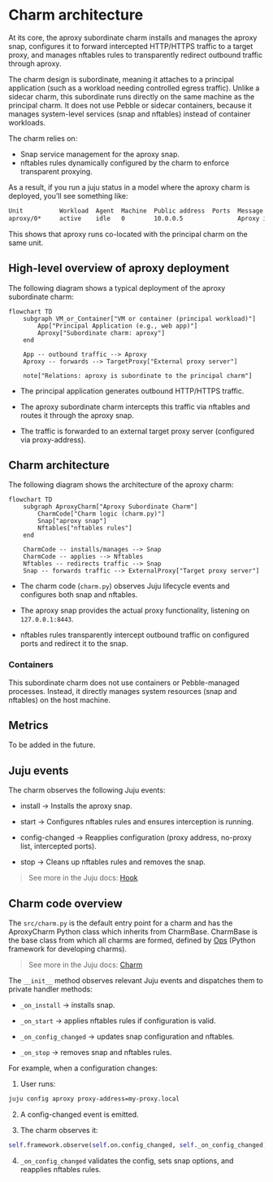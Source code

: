 # Charm architecture

At its core, the aproxy subordinate charm installs and manages the aproxy snap, configures it to forward intercepted HTTP/HTTPS traffic to a target proxy, and manages nftables rules to transparently redirect outbound traffic through aproxy.

The charm design is subordinate, meaning it attaches to a principal application (such as a workload needing controlled egress traffic). Unlike a sidecar charm, this subordinate runs directly on the same machine as the principal charm. It does not use Pebble or sidecar containers, because it manages system-level services (snap and nftables) instead of container workloads.

The charm relies on:

- Snap service management for the aproxy snap.
- nftables rules dynamically configured by the charm to enforce transparent proxying.

As a result, if you run a juju status in a model where the aproxy charm is deployed, you’ll see something like:

```bash
Unit          Workload  Agent  Machine  Public address  Ports  Message
aproxy/0*     active    idle   0        10.0.0.5               Aproxy interception service started.
```

This shows that aproxy runs co-located with the principal charm on the same unit.

## High-level overview of aproxy deployment

The following diagram shows a typical deployment of the aproxy subordinate charm:

```mermaid
flowchart TD
    subgraph VM_or_Container["VM or container (principal workload)"]
        App["Principal Application (e.g., web app)"]
        Aproxy["Subordinate charm: aproxy"]
    end

    App -- outbound traffic --> Aproxy
    Aproxy -- forwards --> TargetProxy["External proxy server"]

    note["Relations: aproxy is subordinate to the principal charm"]
```

- The principal application generates outbound HTTP/HTTPS traffic.

- The aproxy subordinate charm intercepts this traffic via nftables and routes it through the aproxy snap.

- The traffic is forwarded to an external target proxy server (configured via proxy-address).

## Charm architecture

The following diagram shows the architecture of the aproxy charm:

```mermaid
flowchart TD
    subgraph AproxyCharm["Aproxy Subordinate Charm"]
        CharmCode["Charm logic (charm.py)"]
        Snap["aproxy snap"]
        Nftables["nftables rules"]
    end

    CharmCode -- installs/manages --> Snap
    CharmCode -- applies --> Nftables
    Nftables -- redirects traffic --> Snap
    Snap -- forwards traffic --> ExternalProxy["Target proxy server"]
```

- The charm code (`charm.py`) observes Juju lifecycle events and configures both snap and nftables.

- The aproxy snap provides the actual proxy functionality, listening on `127.0.0.1:8443`.

- nftables rules transparently intercept outbound traffic on configured ports and redirect it to the snap.

### Containers

This subordinate charm does not use containers or Pebble-managed processes. Instead, it directly manages system resources (snap and nftables) on the host machine.

## Metrics

To be added in the future.
<!--
If the charm uses metrics, include a list under reference/metrics.md and link that document here.
If the charm uses containers, you may include text here like:

Inside the above mentioned containers, additional Pebble layers are defined in order to provide metrics.
See [metrics](link-to-metrics-document) for more information.
-->

## Juju events

The charm observes the following Juju events:

- install → Installs the aproxy snap.

- start → Configures nftables rules and ensures interception is running.

- config-changed → Reapplies configuration (proxy address, no-proxy list, intercepted ports).

- stop → Cleans up nftables rules and removes the snap.

> See more in the Juju docs: [Hook](https://documentation.ubuntu.com/juju/latest/user/reference/hook/)

## Charm code overview

The `src/charm.py` is the default entry point for a charm and has the AproxyCharm Python class which inherits
from CharmBase. CharmBase is the base class from which all charms are formed, defined
by [Ops](https://ops.readthedocs.io/en/latest/index.html) (Python framework for developing charms).

> See more in the Juju docs: [Charm](https://documentation.ubuntu.com/juju/latest/user/reference/charm/)

The `__init__` method observes relevant Juju events and dispatches them to private handler methods:

- `_on_install` → installs snap.

- `_on_start` → applies nftables rules if configuration is valid.

- `_on_config_changed` → updates snap configuration and nftables.

- `_on_stop` → removes snap and nftables rules.

For example, when a configuration changes:

1. User runs:

```bash
juju config aproxy proxy-address=my-proxy.local
```

2. A config-changed event is emitted.

3. The charm observes it:

```python
self.framework.observe(self.on.config_changed, self._on_config_changed)
```

4. `_on_config_changed` validates the config, sets snap options, and reapplies nftables rules.
